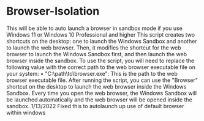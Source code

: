 # Browser-Isolation
This will be able to auto launch a browser in sandbox mode if you use Windows 11 or Windows 10 Professional and higher
This script creates two shortcuts on the desktop: one to launch the Windows Sandbox and another to launch the web browser. Then, it modifies the shortcut for the web browser to launch the Windows Sandbox first, and then launch the web browser inside the sandbox.
To use the script, you will need to replace the following value with the correct path to the web browser executable file on your system:
•	"C:\path\to\browser.exe": This is the path to the web browser executable file.
After running the script, you can use the "Browser" shortcut on the desktop to launch the web browser inside the Windows Sandbox. Every time you open the web browser, the Windows Sandbox will be launched automatically and the web browser will be opened inside the sandbox.
1/13/2022 Fixed this to autolaunch up use of default browser within windows
